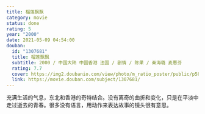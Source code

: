 ```yaml
---
title: 榴莲飘飘
category: movie
status: done
rating: 5
year: "2000"
date: 2021-05-09 04:54:00
douban:
  id: "1307681"
  title: 榴莲飘飘
  subtitle: 2000 / 中国大陆 中国香港 法国 / 剧情 / 陈果 / 秦海璐 麦惠芬
  rating: 7.7
  cover: https://img2.doubanio.com/view/photo/m_ratio_poster/public/p582402863.jpg
  link: https://movie.douban.com/subject/1307681/
---
```


充满生活的气息，东北和香港的奇特结合。没有离奇的曲折和变化，只是在平淡中走过逝去的青春。很多没有语言，用动作来表达故事的镜头很有意思。